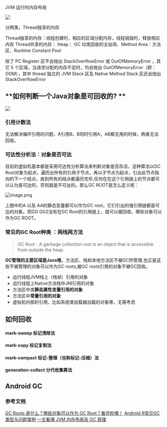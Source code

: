 JVM 运行时内存布局

![](https://static001.infoq.cn/resource/image/b4/62/b4ff890142874a6cbef1ad7a80eb7462.png)

分两类，Thread独享的内存

Thread独享的内存：线程创建时，相应的区域分配内存，线程销毁时，释放相应内存
Thread共享的内存： Heap： GC 垃圾回收的主站场、Method Area：方法区、Runtime Constant Pool

除了 PC Register 区不会抛出 StackOverflowError 或 OutOfMemoryError ，其它 5 个区域，当请求分配的内存不足时，均会抛出 OutOfMemoryError（即：OOM），其中 thread 独立的 JVM Stack 区及 Native Method Stack 区还会抛出 StackOverflowError

## **如何判断一个Java对象是可回收的? **

![](https://static001.infoq.cn/resource/image/e3/71/e36c624e8b4300775123f95a34b86571.png)

###  引用计数法  

无法解决循环引用的问题，A引用B，B同时引用A，AB都无用的时候，两者无法回收。

### 可达性分析法：对象是否可达

目前的虚拟机基本都是采用可达性分析算法来判断对象是否存活，这种算法以GC Root对象为起点，遍历出所有的引用子节点，再以子节点为起点，引出此节点指向的下一个结点，直到所有的结点都遍历完毕,任何在在这个引用链上的节点都可以认为是可达的，否则就是不可达的。那么GC ROOT是怎么定义呢：

![image.png](https://p3-juejin.byteimg.com/tos-cn-i-k3u1fbpfcp/aa9caf1956c34223b36b87f21ed8d6ef~tplv-k3u1fbpfcp-watermark.image?)

上图中的A 以及 AA的静态变量都可以作为GC root，它们引出的强引用链都是可达的对象。而GG GG2没有在GC Root的引用链上，就可以被回收。哪些对象可以作为GC ROOT。

### 常见的GC Root种类 ：两栈两方法

> GC Root：A garbage collection root is an object that is accessible from outside the heap. 

**GC管理的主要区域是Java堆**，方法区、栈和本地方法区不被GC所管理,也正是这些不被管理的对象可以作为GC roots,被GC roots引用的对象不被GC回收。

* 运行线程JVM栈上（栈帧）引用的对象
* 运行线程上Native方法栈中JNI引用的对象
* 方法区中类**静态属性变量引用的对象**
* 方法区中**常量引用的对象**
* 虚拟机内部的引用，比如系统类加载器加载的对象等，无需考虑
 
## 如何回收

#### mark-sweep 标记清除法
#### mark-copy 标记复制法
#### mark-compact 标记-整理（也称标记-压缩）法
#### generation-collect 分代收集算法 

## Android GC 



### 参考文档

[GC Roots 是什么？哪些对象可以作为 GC Root？看完秒懂！](https://blog.csdn.net/weixin_38007185/article/details/108093716)
[Android R常见GC类型与问题案例](https://blog.csdn.net/feelabclihu/article/details/120574383)
[一文看懂 JVM 内存布局及 GC 原理](https://www.infoq.cn/article/3wyretkqrhivtw4frmr3)